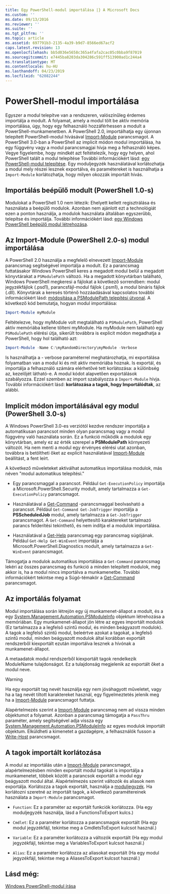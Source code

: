```yaml
---
title: Egy PowerShell-modul importálása |} A Microsoft Docs
ms.custom: ''
ms.date: 09/13/2016
ms.reviewer: ''
ms.suite: ''
ms.tgt_pltfrm: ''
ms.topic: article
ms.assetid: 697791b3-2135-4a39-b9d7-8566ed67acf2
caps.latest.revision: 13
ms.openlocfilehash: bb5d036e5658c365a4fafa2cac05c0bba9f87019
ms.sourcegitcommit: e7445ba8203da304286c591ff513900ad1c244a4
ms.translationtype: MT
ms.contentlocale: hu-HU
ms.lasthandoff: 04/23/2019
ms.locfileid: "62082244"
---
```

# <a name="importing-a-powershell-module"></a>PowerShell-modul importálása

Egyszer a modul telepítve van a rendszeren, valószínűleg érdemes importálja a modult. A folyamat, amely a modul tölt be aktív memória importálása, úgy, hogy egy felhasználó hozzáférhessen a modult a PowerShell-munkamenetben. A PowerShell 2.0, importálhatja egy újonnan telepített PowerShell-modul hívásával [Import-Module](/powershell/module/Microsoft.PowerShell.Core/Import-Module) parancsmagot. A PowerShell 3.0-ban a PowerShell az implicit módon modul importálása, ha egy függvény vagy a modul parancsmagjai hívja meg a felhasználó képes. Vegye figyelembe, hogy mindkét azt feltételezik, hogy egy helyen, ahol PowerShell talált a modul telepítése További információkért lásd: [egy PowerShell-modul telepítése](./installing-a-powershell-module.md). Egy moduljegyzék használatával korlátozhatja a modul mely részei lesznek exportálva, és paramétereket is használhatja a `Import-Module` korlátozhatja, hogy milyen okozzák importált hívás.

## <a name="importing-a-snap-in-powershell-10"></a>Importálás beépülő modult (PowerShell 1.0-s)

Modulokat a PowerShell 1.0 nem létezik: Ehelyett kellett regisztrálása és használata a beépülő modulok. Azonban nem ajánlott ezt a technológiát ezen a ponton használja, a modulok használata általában egyszerűbb, telepítse és importálja. További információkért lásd: [egy Windows PowerShell beépülő modul létrehozása](../cmdlet/how-to-create-a-windows-powershell-snap-in.md).

## <a name="importing-a-module-with-import-module-powershell-20"></a>Az Import-Module (PowerShell 2.0-s) modul importálása

A PowerShell 2.0 használja a megfelelő elnevezett [Import-Module](/powershell/module/Microsoft.PowerShell.Core/Import-Module) parancsmag segítségével importálja a modult. Ez a parancsmag futtatásakor Windows PowerShell keres a megadott modul belül a megadott könyvtárakat a `PSModulePath` változó. Ha a megadott könyvtárban található, Windows PowerShell megkeresi a fájlokat a következő sorrendben: modul jegyzékfájlok (.psd1), parancsfájl-modul fájlok (.psm1), a modul bináris fájlok (.dll). Könyvtárak a keresés történő hozzáadásával kapcsolatos további információkért lásd: [módosítása a PSModulePath telepítési útvonal](./modifying-the-psmodulepath-installation-path.md). A következő kód bemutatja, hogyan modul importálása:

```powershell
Import-Module myModule
```

Feltételezve, hogy myModule volt megtalálható a `PSModulePath`, PowerShell aktív memóriába kellene tölteni myModule. Ha myModule nem található egy `PSModulePath` elérési útja, sikerült továbbra is explicit módon megadhatja a PowerShell, hogy hol található azt:

```powershell
Import-Module -Name C:\myRandomDirectory\myModule -Verbose
```

Is használhatja a - verbose paraméterrel meghatározhatja, mi exportálása folyamatban van a modul ki és mit aktív memóriába hoznak. Is exportál, és importálja a felhasználó számára elérhetővé tett korlátozása: a különbség az, kezelőjét látható-e. A modul kódot alapvetően exportálások szabályozza. Ezzel szemben az import szabályozza a `Import-Module` hívja. További információkért lásd: **korlátozása a tagok, hogy Importálódtak**, az alábbi.

## <a name="implicitly-importing-a-module-powershell-30"></a>Implicit módon importálásával egy modul (PowerShell 3.0-s)

A Windows PowerShell 3.0-es verziótól kezdve rendszer importálja a automatikusan parancsot minden olyan parancsmag vagy a modul függvény való használata során. Ez a funkció működik a modulok egy könyvtárban, amely ez az érték szerepel a **PSModulePath** környezeti változót. Ha nem menti a modul egy érvényes elérési utat azonban, továbbra is betöltheti őket az explicit használatával [Import-Module](/powershell/module/Microsoft.PowerShell.Core/Import-Module) beállítást, a fent leírt.

A következő műveleteket aktiválhat automatikus importálása modulok, más néven "modul automatikus telepítési."

- Egy parancsmaggal a parancsot. Például `Get-ExecutionPolicy` importálja a Microsoft.PowerShell.Security modult, amely tartalmazza a `Get-ExecutionPolicy` parancsmagot.

- Használatával a [Get-Command](/powershell/module/Microsoft.PowerShell.Core/Get-Command) -parancsmaggal beolvasható a parancsot.  Például `Get-Command Get-JobTrigger` importálja a **PSScheduledJob** modul, amely tartalmazza a `Get-JobTrigger` parancsmagot. A `Get-Command` helyettesítő karaktereket tartalmazó parancs felderítési tekinthető, és nem indítja el a modulok importálása.

- Használatával a [Get-Help](/powershell/module/Microsoft.PowerShell.Core/Get-Help) parancsmag egy parancsmag súgójának. Például `Get-Help Get-WinEvent` importálja a Microsoft.PowerShell.Diagnostics modult, amely tartalmazza a `Get-WinEvent` parancsmagot.

Támogatja a modulok automatikus importálása a `Get-Command` parancsmag lekéri az összes parancsmag és funkció a minden telepített modulok, még akkor is, ha a modul nincs importálva a munkamenetbe. További információkért tekintse meg a Súgó-témakör a [Get-Command](/powershell/module/Microsoft.PowerShell.Core/Get-Command) parancsmagot.

## <a name="the-importing-process"></a>Az importálás folyamat

Modul importálása során létrejön egy új munkamenet-állapot a modult, és a egy [System.Management.Automation.PSModuleInfo](/dotnet/api/System.Management.Automation.PSModuleInfo) objektum létrehozása a memóriában. Egy munkamenet-állapot jön létre az egyes importált modulok (Ez tartalmazza a a legfelső szintű modul, és minden beágyazott modulok). A tagok a legfelső szintű modul, beleértve azokat a tagokat, a legfelső szintű modul, minden beágyazott modulok által korábban exportált rendszerből kiexportált ezután importálva lesznek a hívónak a munkamenet-állapot.

A metaadatok modul rendszerből kiexportált tagok rendelkezik ModuleName tulajdonságot. Ez a tulajdonság megjelenik az exportált őket a modul neve.

> [!WARNING]
> Ha egy exportált tag nevét használja egy nem jóváhagyott műveletet, vagy ha a tag nevét tiltott karaktereket használ, egy figyelmeztetés jelenik meg ha a [Import-Module](/powershell/module/Microsoft.PowerShell.Core/Import-Module) parancsmagot futtatja.

Alapértelmezés szerint a [Import-Module](/powershell/module/Microsoft.PowerShell.Core/Import-Module) parancsmag nem ad vissza minden objektumot a folyamat. Azonban a parancsmag támogatja a `PassThru` paraméter, amely segítségével adja vissza egy [System.Management.Automation.PSModuleInfo](/dotnet/api/System.Management.Automation.PSModuleInfo) az egyes modulok importált objektum. Elküldheti a kimenetet a gazdagépre, a felhasználók fusson a [Write-Host](/powershell/module/Microsoft.PowerShell.Utility/Write-Host) parancsmagot.

## <a name="restricting--the-members-that-are-imported"></a>A tagok importált korlátozása

A modul az importálás után a [Import-Module](/powershell/module/Microsoft.PowerShell.Core/Import-Module) parancsmagot, alapértelmezésben minden exportált modul tagokat is importálja a munkamenetet, többek között a parancsok exportált a modul egy beágyazott modul által. Alapértelmezés szerint változók és aliasok nem exportálja. Korlátozza a tagok exportált, használja a [moduljegyzék](./how-to-write-a-powershell-module-manifest.md). Ha korlátozni szeretné az importált tagok, a következő paramétereinek használata a `Import-Module` parancsmagot.

- `Function`: Ez a paraméter az exportált funkciók korlátozza. (Ha egy moduljegyzék használja, lásd a FunctionsToExport kulcs.)

- `Cmdlet`: Ez a paraméter korlátozza a parancsmagok exportált (Ha egy modul jegyzékfájl, tekintse meg a CmdletsToExport kulcsot használ.)

- `Variable`: Ez a paraméter korlátozza a változók exportált (Ha egy modul jegyzékfájl, tekintse meg a VariablesToExport kulcsot használ.)

- `Alias`: Ez a paraméter korlátozza az aliasokat exportált (Ha egy modul jegyzékfájl, tekintse meg a AliasesToExport kulcsot használ.)

## <a name="see-also"></a>Lásd még:

[Windows PowerShell-modul írása](./writing-a-windows-powershell-module.md)
